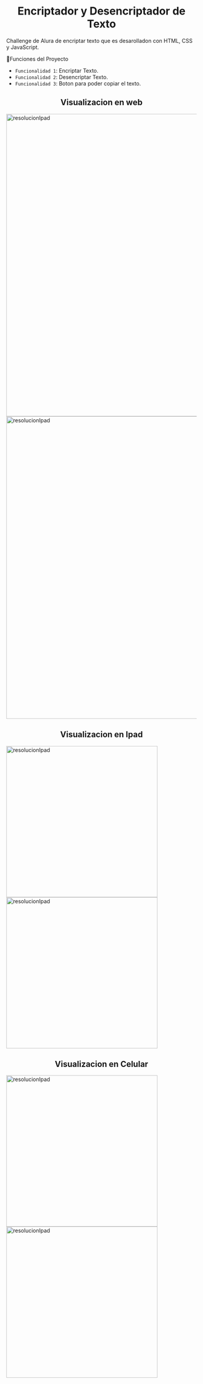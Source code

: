 <h1 align="center"> Encriptador y Desencriptador de Texto</h1>
Challenge de Alura de encriptar texto que es desarolladon con HTML, CSS y JavaScript.


:hammer:Funciones del Proyecto

- `Funcionalidad 1`: Encriptar Texto.
- `Funcionalidad 2`: Desencriptar Texto.
- `Funcionalidad 3`: Boton para poder copiar el texto.

<h2 align="center"> Visualizacion en web</h2>

<img src="https://github.com/cristhianreyesp/Alura-Challenge/assets/100064789/db2a5696-7d3d-4802-9f69-afc8eb40413e" alt="resolucionIpad" width="800">
<img src="https://github.com/cristhianreyesp/Alura-Challenge/assets/100064789/9356a836-ded8-436b-8139-1f20c2c9c452" alt="resolucionIpad" width="800">

<h2 align="center"> Visualizacion en Ipad</h2>

<img src="https://github.com/cristhianreyesp/Alura-Challenge/assets/100064789/6bb880d8-90f4-4d00-9bcb-de3855cca289e" alt="resolucionIpad" width="400">
<img src="https://github.com/cristhianreyesp/Alura-Challenge/assets/100064789/b37c091a-6026-4f02-92fd-2bdfc5bb0808" alt="resolucionIpad" width="400">

<h2 align="center"> Visualizacion en Celular</h2>

<img src="https://github.com/cristhianreyesp/Alura-Challenge/assets/100064789/d10379a0-0227-4d11-844e-6b7e34747432" alt="resolucionIpad" width="400">
<img src="https://github.com/cristhianreyesp/Alura-Challenge/assets/100064789/5e077731-ee51-47be-a233-33cce69299ad" alt="resolucionIpad" width="400">
